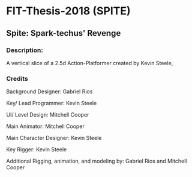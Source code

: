 # FIT-Thesis-2018 (SPITE)

## Spite: Spark-techus' Revenge

### Description:
A vertical slice of a  2.5d Action-Platformer created by Kevin Steele, 

### Credits
Background Designer: Gabriel Rios

Key/ Lead Programmer: Kevin Steele

UI/ Level Design: Mitchell Cooper

Main Animator: Mitchell Cooper

Main Character Designer: Kevin Steele

Key Rigger: Kevin Steele

Additional Rigging, animation, and modeling by: Gabriel Rios and Mitchell Cooper
